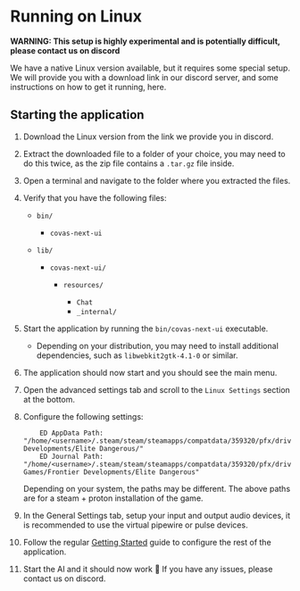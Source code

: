# Running on Linux

**WARNING: This setup is highly experimental and is potentially difficult, please contact us on discord**

We have a native Linux version available, but it requires some special setup. We will provide you with a download link in our discord server, and some instructions on how to get it running, here.

## Starting the application

1. Download the Linux version from the link we provide you in discord.
2. Extract the downloaded file to a folder of your choice, you may need to do this twice, as the zip file contains a `.tar.gz` file inside.
3. Open a terminal and navigate to the folder where you extracted the files.
4. Verify that you have the following files:

    - `bin/`

        - `covas-next-ui`

    - `lib/`

        - `covas-next-ui/`

            - `resources/`

                - `Chat`
                - `_internal/`

5. Start the application by running the `bin/covas-next-ui` executable.

    - Depending on your distribution, you may need to install additional dependencies, such as `libwebkit2gtk-4.1-0` or similar.

6. The application should now start and you should see the main menu.
7. Open the advanced settings tab and scroll to the `Linux Settings` section at the bottom.
8. Configure the following settings:

    ```
        ED AppData Path: "/home/<username>/.steam/steam/steamapps/compatdata/359320/pfx/drive_c/users/steamuser/AppData/Local/Frontier Developments/Elite Dangerous/"
        ED Journal Path: "/home/<username>/.steam/steam/steamapps/compatdata/359320/pfx/drive_c/users/steamuser/Saved Games/Frontier Developments/Elite Dangerous"
    ```
    Depending on your system, the paths may be different. The above paths are for a steam + proton installation of the game.

9. In the General Settings tab, setup your input and output audio devices, it is recommended to use the virtual pipewire or pulse devices.
10. Follow the regular [Getting Started](../index.md) guide to configure the rest of the application.
11. Start the AI and it should now work 🤞 If you have any issues, please contact us on discord.